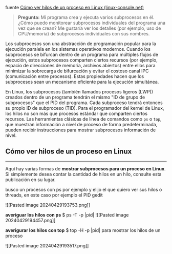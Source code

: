 fuente [Cómo ver hilos de un proceso en Linux (linux-console.net)](https://es.linux-console.net/?p=8962#:~:text=El%20comando%20top%20puede%20mostrar%20una%20vista%20en,ejecuta%20top%2C%20presionando%20la%20tecla.%20%24%20top%20-H)

> **Pregunta:** Mi programa crea y ejecuta varios subprocesos en él. ¿Cómo puedo monitorear subprocesos individuales del programa una vez que se crean? Me gustaría ver los detalles (por ejemplo, uso de CPU/memoria) de subprocesos individuales con sus nombres.

Los subprocesos son una abstracción de programación popular para la ejecución paralela en los sistemas operativos modernos. Cuando los subprocesos se bifurcan dentro de un programa para múltiples flujos de ejecución, estos subprocesos comparten ciertos recursos (por ejemplo, espacio de direcciones de memoria, archivos abiertos) entre ellos para minimizar la sobrecarga de bifurcación y evitar el costoso canal IPC (comunicación entre procesos). Estas propiedades hacen que los subprocesos sean un mecanismo eficiente para la ejecución simultánea.

En Linux, los subprocesos (también llamados procesos ligeros (LWP)) creados dentro de un programa tendrán el mismo "ID de grupo de subprocesos" que el PID del programa. Cada subproceso tendrá entonces su propio ID de subproceso (TID). Para el programador del kernel de Linux, los hilos no son más que procesos estándar que comparten ciertos recursos. Las herramientas clásicas de línea de comandos como `ps` o `top`, que muestran información a nivel de proceso de forma predeterminada, pueden recibir instrucciones para mostrar subprocesos información de nivel.

## Cómo ver hilos de un proceso en Linux
---

Aquí hay varias formas de **mostrar subprocesos para un proceso en Linux**. Si simplemente desea contar la cantidad de hilos en un hilo, consulte esta publicación en su lugar.

busco un procesos con ps por ejemplo y elijo el que quiero ver sus hilos o threads, en este caso por ejemplo el PID gedit

![[Pasted image 20240429193753.png]]


**averiguar los hilos con ps**
$ ps -T -p |pid|
![[Pasted image 20240429194457.png]]

**averigurar los hilos con top**
$ top -H -p |pid| para mostrar los hilos de un proceso

![[Pasted image 20240429193517.png]]
